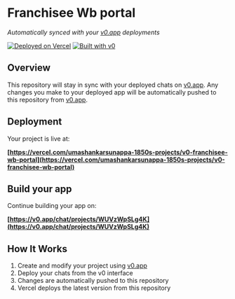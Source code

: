 # Franchisee Wb portal

*Automatically synced with your [v0.app](https://v0.app) deployments*

[![Deployed on Vercel](https://img.shields.io/badge/Deployed%20on-Vercel-black?style=for-the-badge&logo=vercel)](https://vercel.com/umashankarsunappa-1850s-projects/v0-franchisee-wb-portal)
[![Built with v0](https://img.shields.io/badge/Built%20with-v0.app-black?style=for-the-badge)](https://v0.app/chat/projects/WUVzWpSLg4K)

## Overview

This repository will stay in sync with your deployed chats on [v0.app](https://v0.app).
Any changes you make to your deployed app will be automatically pushed to this repository from [v0.app](https://v0.app).

## Deployment

Your project is live at:

**[https://vercel.com/umashankarsunappa-1850s-projects/v0-franchisee-wb-portal](https://vercel.com/umashankarsunappa-1850s-projects/v0-franchisee-wb-portal)**

## Build your app

Continue building your app on:

**[https://v0.app/chat/projects/WUVzWpSLg4K](https://v0.app/chat/projects/WUVzWpSLg4K)**

## How It Works

1. Create and modify your project using [v0.app](https://v0.app)
2. Deploy your chats from the v0 interface
3. Changes are automatically pushed to this repository
4. Vercel deploys the latest version from this repository